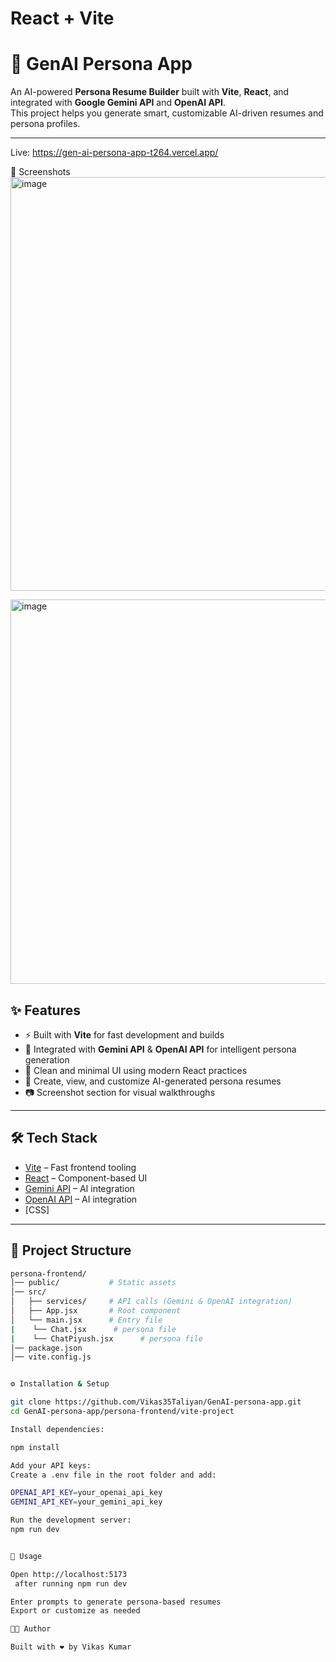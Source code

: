 # React + Vite

# 🚀 GenAI Persona App

An AI-powered **Persona Resume Builder** built with **Vite**, **React**, and integrated with **Google Gemini API** and **OpenAI API**.  
This project helps you generate smart, customizable AI-driven resumes and persona profiles.  

---
Live: https://gen-ai-persona-app-t264.vercel.app/ 

📸 Screenshots
<img width="1056" height="662" alt="image" src="https://github.com/user-attachments/assets/7c90964a-8d03-4c14-950f-103e1a42320f" />


<img width="1872" height="615" alt="image" src="https://github.com/user-attachments/assets/8ea4930d-a8e6-44f0-9caa-0143013d1d23" />


## ✨ Features
- ⚡ Built with **Vite** for fast development and builds
- 🤖 Integrated with **Gemini API** & **OpenAI API** for intelligent persona generation
- 🎨 Clean and minimal UI using modern React practices
- 📄 Create, view, and customize AI-generated persona resumes
- 📷 Screenshot section for visual walkthroughs

---

## 🛠️ Tech Stack
- [Vite](https://vitejs.dev/) – Fast frontend tooling
- [React](https://react.dev/) – Component-based UI
- [Gemini API](https://ai.google.dev/) – AI integration
- [OpenAI API](https://platform.openai.com/) – AI integration
- [CSS]

---

## 📂 Project Structure
```bash
persona-frontend/
│── public/           # Static assets
│── src/
│   ├── services/     # API calls (Gemini & OpenAI integration)
│   ├── App.jsx       # Root component
│   └── main.jsx      # Entry file
|    └── Chat.jsx      # persona file
|    └── ChatPiyush.jsx      # persona file
│── package.json
│── vite.config.js


⚙️ Installation & Setup

git clone https://github.com/Vikas35Taliyan/GenAI-persona-app.git
cd GenAI-persona-app/persona-frontend/vite-project

Install dependencies:

npm install

Add your API keys:
Create a .env file in the root folder and add:

OPENAI_API_KEY=your_openai_api_key
GEMINI_API_KEY=your_gemini_api_key

Run the development server:
npm run dev


🚀 Usage

Open http://localhost:5173
 after running npm run dev

Enter prompts to generate persona-based resumes
Export or customize as needed

👨‍💻 Author

Built with ❤️ by Vikas Kumar
